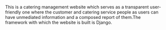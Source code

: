 This is a catering management website which serves as a transparent user-friendly one where the customer and catering service people as users can have unmediated information and a composed report of them.The framework with which the website is built is Django.

